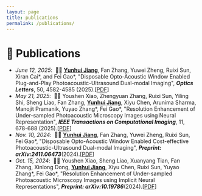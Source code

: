 ```yaml
---
layout: page
title: publications
permalink: /publications/
---
```


<!-- <u>下划线；<em>斜体  -->

# 📝 Publications
- *June 12, 2025*: &nbsp;🎉🎉 <u><strong>Yunhui Jiang</strong></u>, Fan Zhang, Yuwei Zheng, Ruixi Sun, Xiran Cai*, and Fei Gao*, "Disposable Opto-Acoustic Window Enabled Plug-and-Play Photoacoustic-Ultrasound Dual-modal Imaging", <strong><em>Optics Letters</em></strong>, 50, 4582-4585 (2025).[<a href="https://opg.optica.org/ol/abstract.cfm?doi=10.1364/OL.565354#" target="_blank">PDF</a>]
- *May 21, 2025*: &nbsp;🎉🎉 Youshen Xiao, Zhengyuan Zhang, Ruixi Sun, Yiling Shi, Sheng Liao, Fan Zhang, <u><strong>Yunhui Jiang</strong></u>, Xiyu Chen, Arunima Sharma, Manojit Pramanik, Yuyao Zhang*, Fei Gao*, "Resolution Enhancement of Under-sampled Photoacoustic Microscopy Images using Neural Representation", <strong><em>IEEE Transactions on Computational Imaging</em></strong>, 11, 678-688 (2025).[<a href="https://ieeexplore.ieee.org/document/11008680/authors#authors" target="_blank">PDF</a>]
- *Nov. 10, 2024*: &nbsp;🎉🎉 <u><strong>Yunhui Jiang</strong></u>, Fan Zhang, Yuwei Zheng, Ruixi Sun, Fei Gao*, "Disposable Opto-Acoustic Window Enabled Cost-effective Photoacoustic-Ultrasound Dual-modal Imaging", <strong><em>Preprint: arXiv:2411.06473</em></strong>(2024).[<a href="https://arxiv.org/abs/2411.06473#:~:text=In%20this%20Letter%2C%20we%20proposed%20a%20coaxial%20photoacoustic-ultrasound,converted%20to%20ultrasound%20transmission%20signal%20by%20photoacoustic%20effect" target="_blank">PDF</a>]
- *Oct. 15, 2024*: &nbsp;🎉🎉 Youshen Xiao, Sheng Liao, Xuanyang Tian, Fan Zhang, Xinlong Dong, <u><strong>Yunhui Jiang</strong></u>, Xiyu Chen, Ruixi Sun, Yuyao Zhang*, Fei Gao*, "Resolution Enhancement of Under-sampled Photoacoustic Microscopy Images using Implicit Neural Representations", <strong><em>Preprint: arXiv:10.19786</em></strong>(2024).[<a href="https://arxiv.org/abs/2410.19786" target="_blank">PDF</a>]



